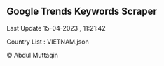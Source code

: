 

## Google Trends Keywords Scraper 
 
Last Update 15-04-2023 , 11:21:42

Country List :
VIETNAM.json



© Abdul Muttaqin 
